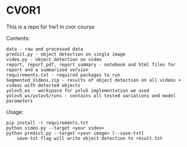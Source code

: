 CVOR1
==============================

This is a repo for hw1 in cvor course

Contents:

	data - raw and processed data
	predict.py - object detection on single image
	video.py - object detection on video
	report, report_pdf, report_summary - notebook and html files for report and a summarized version
	requirements.txt - required packages to run
	Segmented_Videos.zip - results of object detection on all videos + videos with detected objects
	yolov5_ws - workspace for yolo5 implementation we used
	yolov5_ws/yolov5/runs - contains all tested variations and model parameters
	
Usage:
	
	pip install -r requirements.txt
	python video.py --target <your video>
	python predict.py --target <your image> [--save-txt] 
		save-txt flag will write object detection to result.txt
